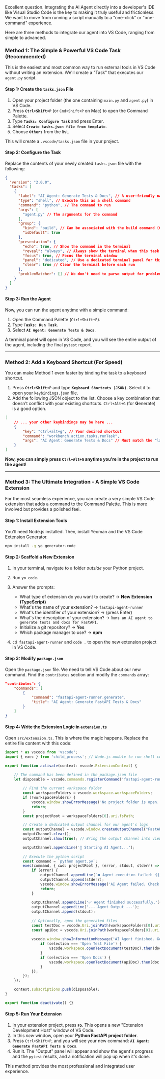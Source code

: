 Excellent question. Integrating the AI Agent directly into a developer's IDE like Visual Studio Code is the key to making it truly useful and frictionless. We want to move from running a script manually to a "one-click" or "one-command" experience.

Here are three methods to integrate our agent into VS Code, ranging from simple to advanced.

### Method 1: The Simple & Powerful VS Code Task (Recommended)

This is the easiest and most common way to run external tools in VS Code without writing an extension. We'll create a "Task" that executes our `agent.py` script.

#### Step 1: Create the `tasks.json` File

1.  Open your project folder (the one containing `main.py` and `agent.py`) in VS Code.
2.  Press **`Ctrl+Shift+P`** (or `Cmd+Shift+P` on Mac) to open the Command Palette.
3.  Type **`Tasks: Configure Task`** and press Enter.
4.  Select **`Create tasks.json file from template`**.
5.  Choose **`Others`** from the list.

This will create a `.vscode/tasks.json` file in your project.

#### Step 2: Configure the Task

Replace the contents of your newly created `tasks.json` file with the following:

```json
{
  "version": "2.0.0",
  "tasks": [
    {
      "label": "AI Agent: Generate Tests & Docs", // A user-friendly name for the task
      "type": "shell", // Execute this as a shell command
      "command": "python", // The command to run
      "args": [
        "agent.py" // The arguments for the command
      ],
      "group": {
        "kind": "build", // Can be associated with the build command (Ctrl+Shift+B)
        "isDefault": true
      },
      "presentation": {
        "echo": true, // Show the command in the terminal
        "reveal": "always", // Always show the terminal when this task runs
        "focus": true, // Focus the terminal window
        "panel": "dedicated", // Use a dedicated terminal panel for this task
        "clear": true // Clear the terminal before each run
      },
      "problemMatcher": [] // We don't need to parse output for problems in this simple case
    }
  ]
}
```

#### Step 3: Run the Agent

Now, you can run the agent anytime with a simple command:

1.  Open the Command Palette (`Ctrl+Shift+P`).
2.  Type **`Tasks: Run Task`**.
3.  Select **`AI Agent: Generate Tests & Docs`**.

A terminal panel will open in VS Code, and you will see the entire output of the agent, including the final `pytest` report.



---

### Method 2: Add a Keyboard Shortcut (For Speed)

You can make Method 1 even faster by binding the task to a keyboard shortcut.

1.  Press **`Ctrl+Shift+P`** and type **`Keyboard Shortcuts (JSON)`**. Select it to open your `keybindings.json` file.
2.  Add the following JSON object to the list. Choose a key combination that doesn't conflict with your existing shortcuts. `Ctrl+Alt+G` (for **G**enerate) is a good option.

```json
[
    // ... your other keybindings may be here ...
    {
        "key": "ctrl+alt+g", // Your desired shortcut
        "command": "workbench.action.tasks.runTask",
        "args": "AI Agent: Generate Tests & Docs" // Must match the "label" in tasks.json
    }
]
```

**Now, you can simply press `Ctrl+Alt+G` anytime you're in the project to run the agent!**

---

### Method 3: The Ultimate Integration - A Simple VS Code Extension

For the most seamless experience, you can create a very simple VS Code extension that adds a command to the Command Palette. This is more involved but provides a polished feel.

#### Step 1: Install Extension Tools

You'll need Node.js installed. Then, install Yeoman and the VS Code Extension Generator.

```bash
npm install -g yo generator-code
```

#### Step 2: Scaffold a New Extension

1.  In your terminal, navigate to a folder *outside* your Python project.
2.  Run `yo code`.
3.  Answer the prompts:
    *   What type of extension do you want to create? -> **New Extension (TypeScript)**
    *   What's the name of your extension? -> `fastapi-agent-runner`
    *   What's the identifier of your extension? -> (press Enter)
    *   What's the description of your extension? -> `Runs an AI agent to generate tests and docs for FastAPI.`
    *   Initialize a git repository? -> **Yes**
    *   Which package manager to use? -> **npm**

4.  `cd fastapi-agent-runner` and `code .` to open the new extension project in VS Code.

#### Step 3: Modify `package.json`

Open the `package.json` file. We need to tell VS Code about our new command. Find the `contributes` section and modify the `commands` array:

```json
"contributes": {
    "commands": [
        {
            "command": "fastapi-agent-runner.generate",
            "title": "AI Agent: Generate FastAPI Tests & Docs"
        }
    ]
}
```

#### Step 4: Write the Extension Logic in `extension.ts`

Open `src/extension.ts`. This is where the magic happens. Replace the entire file content with this code:

```typescript
import * as vscode from 'vscode';
import { exec } from 'child_process'; // Node.js module to run shell commands

export function activate(context: vscode.ExtensionContext) {

    // The command has been defined in the package.json file
    let disposable = vscode.commands.registerCommand('fastapi-agent-runner.generate', () => {
        
        // Find the current workspace folder
        const workspaceFolders = vscode.workspace.workspaceFolders;
        if (!workspaceFolders) {
            vscode.window.showErrorMessage('No project folder is open.');
            return;
        }
        const projectRoot = workspaceFolders[0].uri.fsPath;

        // Create a dedicated output channel for our agent's logs
        const outputChannel = vscode.window.createOutputChannel("FastAPI AI Agent");
        outputChannel.clear();
        outputChannel.show(true); // Bring the output channel into view

        outputChannel.appendLine('🚀 Starting AI Agent...');
        
        // Execute the python script
        const command = `python agent.py`;
        exec(command, { cwd: projectRoot }, (error, stdout, stderr) => {
            if (error) {
                outputChannel.appendLine(`❌ Agent execution failed: ${error.message}`);
                outputChannel.append(stderr);
                vscode.window.showErrorMessage('AI Agent failed. Check the Output channel.');
                return;
            }
            
            outputChannel.appendLine('✅ Agent finished successfully.');
            outputChannel.appendLine('--- Agent Output ---');
            outputChannel.append(stdout);
            
            // Optionally, open the generated files
            const testDoc = vscode.Uri.joinPath(workspaceFolders[0].uri, 'test_generated_api.py');
            const apiDoc = vscode.Uri.joinPath(workspaceFolders[0].uri, 'api_documentation.md');
            
            vscode.window.showInformationMessage('AI Agent finished. Generated tests and docs.', 'Open Test File', 'Open Docs').then(selection => {
                if (selection === 'Open Test File') {
                    vscode.workspace.openTextDocument(testDoc).then(doc => vscode.window.showTextDocument(doc));
                }
                if (selection === 'Open Docs') {
                    vscode.workspace.openTextDocument(apiDoc).then(doc => vscode.window.showTextDocument(doc));
                }
            });
        });
    });

    context.subscriptions.push(disposable);
}

export function deactivate() {}
```

#### Step 5: Run Your Extension

1.  In your extension project, press **`F5`**. This opens a new "Extension Development Host" window of VS Code.
2.  In this *new* window, open your **Python FastAPI project folder**.
3.  Press `Ctrl+Shift+P`, and you will see your new command: **`AI Agent: Generate FastAPI Tests & Docs`**.
4.  Run it. The "Output" panel will appear and show the agent's progress and the `pytest` results, and a notification will pop up when it's done.



This method provides the most professional and integrated user experience.